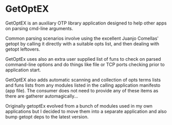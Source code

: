 
GetOptEX
========

GetOptEX is an auxiliary OTP library application designed to help other apps on parsing cmd-line arguments.

Common parsing scenarios involve using the excellent Juanjo Comellas' getopt by calling it directly with 
a suitable opts list, and then dealing with getopt leftovers. 

GetOptEx uses also an extra user supplied list of funs to check on parsed command-line options and do things
like file or TCP ports checking prior to application start.

GetOptEX also adds automatic scanning and collection of opts terms lists and funs lists from any modules listed 
in the calling application manifesto (app file). The consumer does not need to provide any of these items as 
there are gatherer automagically...

Originally getoptEx evolved from a bunch of modules used in my own applications but I decided to move them into a 
separate application and also bump getopt deps to the latest version.
